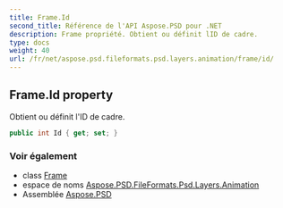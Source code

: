 ```yaml
---
title: Frame.Id
second_title: Référence de l'API Aspose.PSD pour .NET
description: Frame propriété. Obtient ou définit lID de cadre.
type: docs
weight: 40
url: /fr/net/aspose.psd.fileformats.psd.layers.animation/frame/id/
---
```

## Frame.Id property

Obtient ou définit l'ID de cadre.

```csharp
public int Id { get; set; }
```

### Voir également

* class [Frame](../)
* espace de noms [Aspose.PSD.FileFormats.Psd.Layers.Animation](../../frame/)
* Assemblée [Aspose.PSD](../../../)


